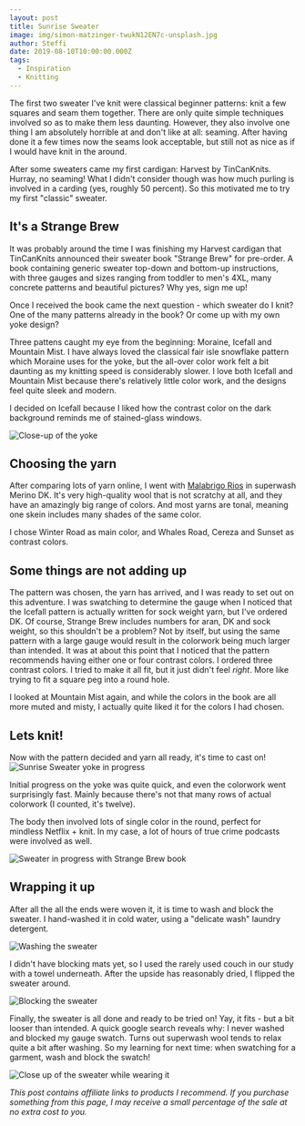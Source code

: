 ```yaml
---
layout: post
title: Sunrise Sweater
image: img/simon-matzinger-twukN12EN7c-unsplash.jpg
author: Steffi
date: 2019-08-10T10:00:00.000Z
tags:
  - Inspiration
  - Knitting
---
```


The first two sweater I've knit were classical beginner patterns: knit a few squares and seam them together. There are only quite simple techniques involved so as to make them less daunting. However, they also involve one thing I am absolutely horrible at and don't like at all: seaming. After having done it a few times now the seams look acceptable, but still not as nice as if I would have knit in the around.

After some sweaters came my first cardigan: Harvest by TinCanKnits. Hurray, no seaming! What I didn't consider though was how much purling is involved in a carding (yes, roughly 50 percent). So this motivated me to try my first "classic" sweater.

## It's a Strange Brew

It was probably around the time I was finishing my Harvest cardigan that TinCanKnits announced their sweater book "Strange Brew" for pre-order. A book containing generic sweater top-down and bottom-up instructions, with three gauges and sizes ranging from toddler to men's 4XL, many concrete patterns and beautiful pictures? Why yes, sign me up!

Once I received the book came the next question - which sweater do I knit? One of the many patterns already in the book? Or come up with my own yoke design?

Three pattens caught my eye from the beginning: Moraine, Icefall and Mountain Mist. I have always loved the classical fair isle snowflake pattern which Moraine uses for the yoke, but the all-over color work felt a bit daunting as my knitting speed is considerably slower. I love both Icefall and Mountain Mist because there's relatively little color work, and the designs feel quite sleek and modern.

I decided on Icefall because I liked how the contrast color on the dark background reminds me of stained-glass windows.

![Close-up of the yoke](./img/sunrise-sweater/sunrise_sweater_yoke.jpg)

## Choosing the yarn

After comparing lots of yarn online, I went with [Malabrigo Rios](https://www.lovecrafts.com/en-gb/p/malabrigo-rios?utm_medium=affiliate&a_aid=47afbd68) in superwash Merino DK. It's very high-quality wool that is not scratchy at all, and they have an amazingly big range of colors. And most yarns are tonal, meaning one skein includes many shades of the same color.

I chose Winter Road as main color, and Whales Road, Cereza and Sunset as contrast colors.

## Some things are not adding up

The pattern was chosen, the yarn has arrived, and I was ready to set out on this adventure. I was swatching to determine the gauge when I noticed that the Icefall pattern is actually written for sock weight yarn, but I've ordered DK. Of course, Strange Brew includes numbers for aran, DK and sock weight, so this shouldn't be a problem? Not by itself, but using the same pattern with a large gauge would result in the colorwork being much larger than intended. It was at about this point that I noticed that the pattern recommends having either one or four contrast colors. I ordered three contrast colors. I tried to make it all fit, but it just didn't feel _right_. More like trying to fit a square peg into a round hole.

I looked at Mountain Mist again, and while the colors in the book are all more muted and misty, I actually quite liked it for the colors I had chosen.

## Lets knit!

Now with the pattern decided and yarn all ready, it's time to cast on!
![Sunrise Sweater yoke in progress](./img/sunrise-sweater/yoke_progress.jpg)

Initial progress on the yoke was quite quick, and even the colorwork went surprisingly fast. Mainly because there's not that many rows of actual colorwork (I counted, it's twelve).

The body then involved lots of single color in the round, perfect for mindless Netflix + knit. In my case, a lot of hours of true crime podcasts were involved as well.

![Sweater in progress with Strange Brew book](./img/sunrise-sweater/yoke_progress_with_book.jpg)

## Wrapping it up

After all the all the ends were woven it, it is time to wash and block the sweater. I hand-washed it in cold water, using a "delicate wash" laundry detergent.

![Washing the sweater](./img/sunrise-sweater/washing.jpg)

I didn't have blocking mats yet, so I used the rarely used couch in our study with a towel underneath. After the upside has reasonably dried, I flipped the sweater around.

![Blocking the sweater](./img/sunrise-sweater/blocking.jpg)

Finally, the sweater is all done and ready to be tried on! Yay, it fits - but a bit looser than intended. A quick google search reveals why: I never washed and blocked my gauge swatch. Turns out superwash wool tends to relax quite a bit after washing. So my learning for next time: when swatching for a garment, wash and block the swatch!

![Close up of the sweater while wearing it](./img/sunrise-sweater/close_all_body.jpg)

_This post contains affiliate links to products I recommend. If you purchase something from this page, I may receive a small percentage of the sale at no extra cost to you._
